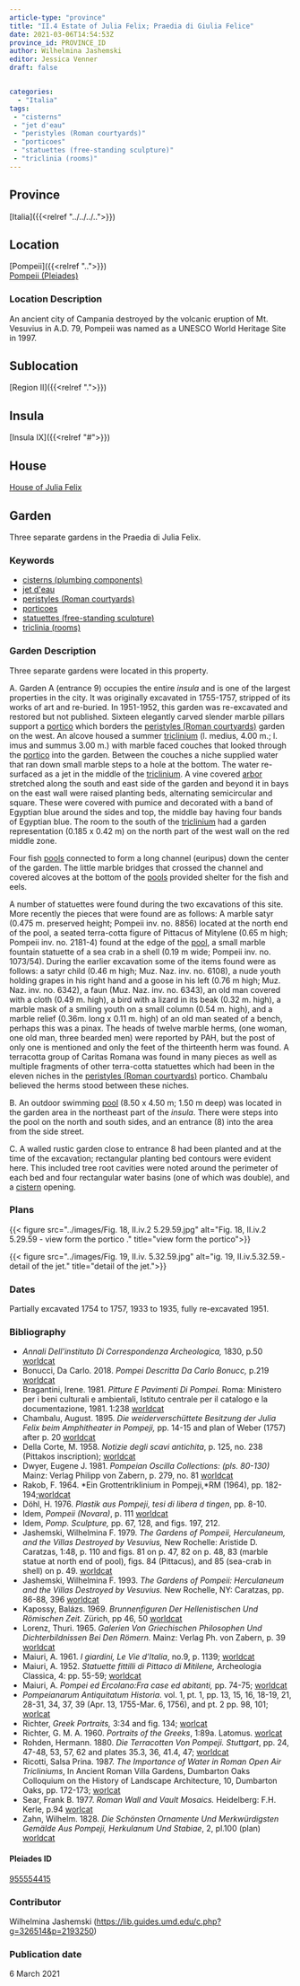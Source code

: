 ```yaml
---
article-type: "province"
title: "II.4 Estate of Julia Felix; Praedia di Giulia Felice"
date: 2021-03-06T14:54:53Z
province_id: PROVINCE_ID
author: Wilhelmina Jashemski
editor: Jessica Venner
draft: false


categories:
  - "Italia"
tags:
 - "cisterns"
 - "jet d'eau"
 - "peristyles (Roman courtyards)"
 - "porticoes"
 - "statuettes (free-standing sculpture)"
 - "triclinia (rooms)"
---
```


## Province
[Italia]({{<relref "../../../..">}})

## Location

[Pompeii]({{<relref "..">}}) \
[Pompeii (Pleiades)](https://pleiades.stoa.org/places/433032)
<!--### Location Description-->

<!-- LEAVE THIS BLANK FOR NOW -->

### Location Description
An ancient city of Campania destroyed by the volcanic eruption of Mt. Vesuvius in A.D. 79, Pompeii was named as a UNESCO World Heritage Site in 1997.

## Sublocation
[Region II]({{<relref ".">}})
## Insula
[Insula IX]({{<relref "#">}})

## House
[House of Julia Felix](https://pleiades.stoa.org/places/955554415)

## Garden
Three separate gardens in the Praedia di Julia Felix.


### Keywords
- [cisterns (plumbing components)](http://vocab.getty.edu/page/aat/300052558)
- [jet d'eau](http://vocab.getty.edu/page/aat/300435392)
- [peristyles (Roman courtyards)](http://vocab.getty.edu/page/aat/300080971)
- [porticoes](http://vocab.getty.edu/page/aat/300004145)
- [statuettes (free-standing sculpture)](http://vocab.getty.edu/page/aat/300312262)
- [triclinia (rooms)](http://vocab.getty.edu/page/aat/300004359)

### Garden Description
Three separate gardens were located in this property.  

A. Garden A (entrance 9) occupies the entire *insula* and is one of the largest properties in the city. It was originally excavated in 1755-1757, stripped of its works of art and re-buried. In 1951-1952, this garden was re-excavated and restored but not published. Sixteen elegantly carved slender marble pillars support a [portico](http://vocab.getty.edu/page/aat/300004145) which borders the [peristyles (Roman courtyards)](http://vocab.getty.edu/page/aat/300004029) garden on the west. An alcove housed a summer [triclinium](http://vocab.getty.edu/page/aat/300004359) (l. medius, 4.00 m.; l. imus and summus 3.00 m.) with marble faced couches that looked through the [portico](http://vocab.getty.edu/page/aat/300004145) into the garden. Between the couches a niche supplied water that ran down small marble steps to a hole at the bottom. The water re-surfaced as a jet in the middle of the [triclinium](http://vocab.getty.edu/page/aat/300004359). A vine covered [arbor](http://vocab.getty.edu/page/aat/300006781) stretched along the south and east side of the garden and beyond it in bays on the east wall were raised planting beds, alternating semicircular and square. These were covered with pumice and decorated with a band of Egyptian blue around the sides and top, the middle bay having four bands of Egyptian blue. The room to the south of the [triclinium](http://vocab.getty.edu/page/aat/300004359) had a garden representation (0.185 x 0.42 m) on the north part of the west wall on the red middle zone.

Four fish [pools](http://vocab.getty.edu/page/aat/300008692) connected to form a long channel (euripus) down the center of the garden. The little marble bridges that crossed the channel and covered alcoves at the bottom of the [pools](http://vocab.getty.edu/page/aat/300008692) provided shelter for the fish and eels.

A number of statuettes were found during the two excavations of this site. More recently the pieces that were found are as follows: A marble satyr (0.475 m. preserved height; Pompeii inv. no. 8856) located at the north end of the pool, a seated terra-cotta figure of Pittacus of Mitylene (0.65 m high; Pompeii inv. no. 2181-4) found at the edge of the [pool](http://vocab.getty.edu/page/aat/300008692), a small marble fountain statuette of a sea crab in a shell (0.19 m wide; Pompeii inv. no. 1073/54). During the earlier excavation some of the items found were as follows: a satyr child (0.46 m high; Muz. Naz. inv. no. 6108), a nude youth holding grapes in his right hand and a goose in his left (0.76 m high; Muz. Naz. inv. no. 6342), a faun (Muz. Naz. inv. no. 6343), an old man covered with a cloth (0.49 m. high), a bird with a lizard in its beak (0.32 m. high), a marble mask of a smiling youth on a small column (0.54 m. high), and a marble relief (0.36m. long x 0.11 m. high) of an old man seated of a bench, perhaps this was a pinax. The heads of twelve marble herms, (one woman, one old man, three bearded men) were reported by PAH, but the post of only one is mentioned and only the feet of the thirteenth herm was found. A terracotta group of Caritas Romana was found in many pieces as well as multiple fragments of other terra-cotta statuettes which had been in the eleven niches in the [peristyles (Roman courtyards)](http://vocab.getty.edu/page/aat/300004029) portico. Chambalu believed the herms stood between these niches.  

B. An outdoor swimming [pool](http://vocab.getty.edu/page/aat/300008692) (8.50 x 4.50 m; 1.50 m deep) was located in the garden area in the northeast part of the *insula*. There were steps into the pool on the north and south sides, and an entrance (8) into the area from the side street.

C. A walled rustic garden close to entrance 8 had been planted and at the time of the excavation; rectangular planting bed contours were evident here. This included tree root cavities were noted around the perimeter of each bed and four rectangular water basins (one of which was double), and a [cistern](http://vocab.getty.edu/page/aat/300052558) opening.


### Plans
{{< figure src="../images/Fig. 18, II.iv.2   5.29.59.jpg" alt="Fig. 18, II.iv.2   5.29.59 - view form the portico ." title="view form the portico">}}

{{< figure src="../images/Fig. 19, II.iv.    5.32.59.jpg" alt="ig. 19, II.iv.5.32.59.- detail of the jet." title="detail of the jet.">}}

<!--{{< figure src="../images/Fig. 20, II.iv.   5.25.59.jpg" alt=" Fig. 20, II.iv. 5.25.59.- portico and garden." title="portico and garden">}}-->



### Dates
Partially excavated 1754 to 1757, 1933 to 1935, fully re-excavated 1951.


### Bibliography
- *Annali Dell'instituto Di Correspondenza Archeologica,* 1830, p.50 [worldcat](http://www.worldcat.org/oclc/470771737)
- Bonucci, Da Carlo. 2018. *Pompei Descritta Da Carlo Bonucc,* p.219 [worldcat](http://www.worldcat.org/oclc/23518809)
- Bragantini, Irene. 1981. *Pitture E Pavimenti Di Pompei.* Roma: Ministero per i beni culturali e ambientali, Istituto centrale per il catalogo e la documentazione, 1981. 1:238 [worldcat](http://www.worldcat.org/oclc/13334913)
- Chambalu, August. 1895. *Die weiderverschüttete Besitzung der Julia Felix beim Amphitheater in Pompeji,* pp. 14-15 and plan of Weber (1757) after p. 20
[worldcat](http://www.worldcat.org/oclc/792767628)
- Della Corte, M. 1958. *Notizie degli scavi antichita*, p. 125, no. 238 (Pittakos inscription); [worldcat](http://www.worldcat.org/oclc/638883283)
- Dwyer, Eugene J. 1981. *Pompeian Oscilla Collections: (pls. 80-130)* Mainz: Verlag Philipp von Zabern, p. 279, no. 81 [worldcat](http://www.worldcat.org/oclc/8605701)
-  Rakob, F. 1964. *Ein Grottentriklinium in Pompeji,*RM (1964), pp. 182-194;[worldcat](http://www.worldcat.org/oclc/915809627)
- Döhl, H. 1976. *Plastik aus Pompeji, tesi di libera d tingen*, pp. 8-10.
- Idem, *Pompeii (Novara)*, p. 111 [worldcat](http://www.worldcat.org/oclc/2992975)
- Idem, *Pomp. Sculpture,* pp. 67, 128, and figs. 197, 212.
- Jashemski, Wilhelmina F. 1979. *The Gardens of Pompeii, Herculaneum, and the Villas Destroyed by Vesuvius,* New Rochelle: Aristide D. Caratzas, 1:48, p. 110 and figs. 81 on p. 47, 82 on p. 48, 83 (marble statue at north end of pool), figs. 84 (Pittacus), and 85 (sea-crab in shell) on p. 49. [worldcat](http://www.worldcat.org/oclc/884024123)
- Jashemski, Wilhelmina F. 1993. *The Gardens of Pompeii: Herculaneum and the Villas Destroyed by Vesuvius.* New Rochelle, NY: Caratzas, pp. 86-88, 396 [worldcat](http://www.worldcat.org/oclc/769881162)
- Kapossy, Balázs. 1969. *Brunnenfiguren Der Hellenistischen Und Römischen Zeit.* Zürich, pp 46, 50 [worldcat](http://www.worldcat.org/oclc/1154045622)
- Lorenz, Thuri. 1965. *Galerien Von Griechischen Philosophen Und Dichterbildnissen Bei Den Römern.* Mainz: Verlag Ph. von Zabern, p. 39 [worldcat](http://www.worldcat.org/oclc/716845245)
- Maiuri, A. 1961. *I giardini, Le Vie d’Italia*, no.9, p. 1139; [worldcat](http://www.worldcat.org/oclc/848522912)
- Maiuri, A. 1952. *Statuette fittilli di Pittaco di Mitilene,* Archeologia Classica, 4: pp. 55-59; [worldcat](http://www.worldcat.org/oclc/636561381)
- Maiuri, A. *Pompei ed Ercolano:Fra case ed abitanti,* pp. 74-75; [worldcat](http://www.worldcat.org/oclc/39459477)
- *Pompeianarum Antiquitatum Historia*. vol. 1, pt. 1, pp. 13, 15, 16, 18-19, 21, 28-31, 34, 37, 39 (Apr. 13, 1755-Mar. 6, 1756), and pt. 2 pp. 98, 101; [worlcat](http://www.worldcat.org/oclc/568028156)
- Richter, *Greek Portraits,* 3:34 and fig. 134; [worlcat](http://www.worldcat.org/oclc/1114814298)
- Richter, G. M. A. 1960. *Portraits of the Greeks*, 1:89a. Latomus. [worlcat](http://www.worldcat.org/oclc/282833744)
- Rohden, Hermann. 1880. *Die Terracotten Von Pompeji. Stuttgart*, pp. 24, 47-48, 53, 57, 62 and plates 35.3, 36, 41.4, 47; [worldcat](http://www.worldcat.org/oclc/185561361)
- Ricotti, Salsa Prina. 1987. *The Importance of Water in Roman Open Air Tricliniums*, In Ancient Roman Villa Gardens, Dumbarton Oaks Colloquium on the History of Landscape Architecture, 10, Dumbarton Oaks, pp. 172-173; [worlcat](http://www.worldcat.org/oclc/715121487)
- Sear, Frank B. 1977. *Roman Wall and Vault Mosaics.* Heidelberg: F.H. Kerle, p.94
[worlcat](http://www.worldcat.org/oclc/715456384)
- Zahn, Wilhelm. 1828. *Die Schönsten Ornamente Und Merkwürdigsten Gemälde Aus Pompeji, Herkulanum Und Stabiae*, 2, pl.100 (plan) [worldcat](http://www.worldcat.org/oclc/1141530520)




<!--#### Periodo ID-->

<!-- [PERIODO_ID](https://pleiades.stoa.org/places/PLEIADES_ID) -->

#### Pleiades ID

[955554415](https://pleiades.stoa.org/places/955554415)




### Contributor
Wilhelmina Jashemski (https://lib.guides.umd.edu/c.php?g=326514&p=2193250)  


### Publication date
6 March 2021

<!--### Related articles-->

<!-- Links to other related articles. Leave blank for now -->
